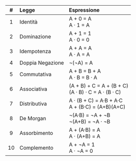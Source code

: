 | **#** | **Legge**        | **Espressione**                                        |
| :---: | :--------------- | :----------------------------------------------------- |
|   1   | Identità         | A + 0 = A<br>A · 1 = A                                 |
|   2   | Dominazione      | A + 1 = 1<br>A · 0 = 0                                 |
|   3   | Idempotenza      | A + A = A<br>A · A = A                                 |
|   4   | Doppia Negazione | ¬(¬A) = A                                              |
|   5   | Commutativa      | A + B = B + A<br>A · B = B · A                         |
|   6   | Associativa      | (A + B) + C = A + (B + C)<br>(A · B) · C = A · (B · C) |
|   7   | Distributiva     | A · (B + C) = A·B + A·C<br>A + (B·C) = (A+B)(A+C)      |
|   8   | De Morgan        | ¬(A·B) = ¬A + ¬B<br>¬(A+B) = ¬A · ¬B                   |
|   9   | Assorbimento     | A + (A·B) = A<br>A · (A+B) = A                         |
|  10   | Complemento      | A + ¬A = 1<br>A · ¬A = 0                               |
